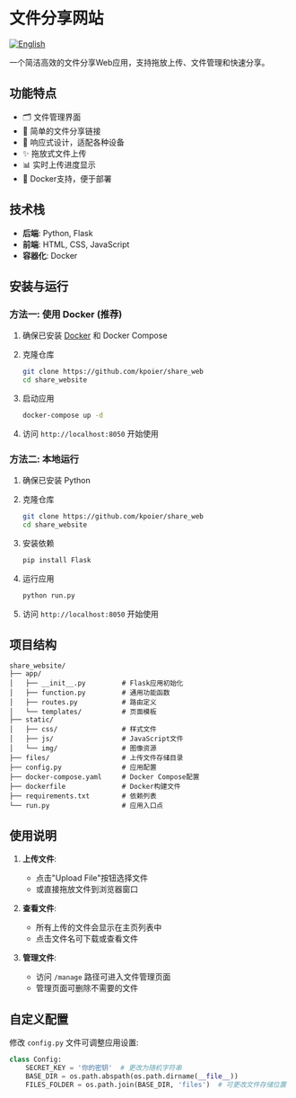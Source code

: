# 文件分享网站

[![English](https://img.shields.io/badge/English-Click%20to%20switch-blue.svg)](README.md)

一个简洁高效的文件分享Web应用，支持拖放上传、文件管理和快速分享。

## 功能特点

- 🗂️ 文件管理界面
- 🔗 简单的文件分享链接
- 📱 响应式设计，适配各种设备
- ✨ 拖放式文件上传
- 📊 实时上传进度显示
- 🐳 Docker支持，便于部署

## 技术栈

- **后端**: Python, Flask
- **前端**: HTML, CSS, JavaScript
- **容器化**: Docker

## 安装与运行

### 方法一: 使用 Docker (推荐)

1. 确保已安装 [Docker](https://www.docker.com/) 和 Docker Compose

2. 克隆仓库
   ```bash
   git clone https://github.com/kpoier/share_web
   cd share_website
   ```

3. 启动应用
   ```bash
   docker-compose up -d
   ```

4. 访问 `http://localhost:8050` 开始使用

### 方法二: 本地运行

1. 确保已安装 Python

2. 克隆仓库
   ```bash
   git clone https://github.com/kpoier/share_web
   cd share_website
   ```

3. 安装依赖
   ```bash
   pip install Flask
   ```

4. 运行应用
   ```bash
   python run.py
   ```

5. 访问 `http://localhost:8050` 开始使用

## 项目结构

```
share_website/
├── app/
│   ├── __init__.py         # Flask应用初始化
│   ├── function.py         # 通用功能函数
│   ├── routes.py           # 路由定义
│   └── templates/          # 页面模板
├── static/
│   ├── css/                # 样式文件
│   ├── js/                 # JavaScript文件
│   └── img/                # 图像资源
├── files/                  # 上传文件存储目录
├── config.py               # 应用配置
├── docker-compose.yaml     # Docker Compose配置
├── dockerfile              # Docker构建文件
├── requirements.txt        # 依赖列表
└── run.py                  # 应用入口点
```

## 使用说明

1. **上传文件**: 
   - 点击"Upload File"按钮选择文件
   - 或直接拖放文件到浏览器窗口

2. **查看文件**:
   - 所有上传的文件会显示在主页列表中
   - 点击文件名可下载或查看文件

3. **管理文件**:
   - 访问 `/manage` 路径可进入文件管理页面
   - 管理页面可删除不需要的文件

## 自定义配置

修改 `config.py` 文件可调整应用设置:

```python
class Config:
    SECRET_KEY = '你的密钥'  # 更改为随机字符串
    BASE_DIR = os.path.abspath(os.path.dirname(__file__))
    FILES_FOLDER = os.path.join(BASE_DIR, 'files')  # 可更改文件存储位置
```